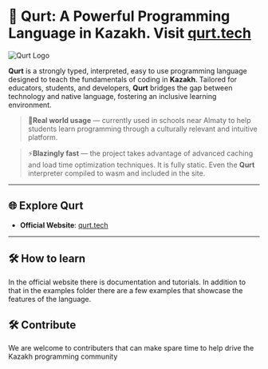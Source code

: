 # 🚀 Qurt: A Powerful Programming Language in Kazakh. Visit [qurt.tech](https://qurt.tech)

![Qurt Logo](https://qurt.tech/images/logo.png)

**Qurt** is a strongly typed, interpreted, easy to use programming language designed to teach the fundamentals of coding in **Kazakh**. Tailored for educators, students, and developers, **Qurt** bridges the gap between technology and native language, fostering an inclusive learning environment.

> 🏫**Real world usage** — currently used in schools near Almaty to help students learn programming through a culturally relevant and intuitive platform.

> ⚡**Blazingly fast** — the project takes advantage of advanced caching and load time optimization techniques. It is fully static. Even the **Qurt** interpreter compiled to wasm and included in the site.

---

## 🌐 Explore Qurt

- **Official Website**: [qurt.tech](https://qurt.tech)

---

## 🛠️ How to learn
In the official website there is documentation and tutorials. In addition to that in the examples folder there are a few examples that showcase the features of the language.

## 🛠️ Contribute

We are welcome to contributers that can make spare time to help drive the Kazakh programming community
